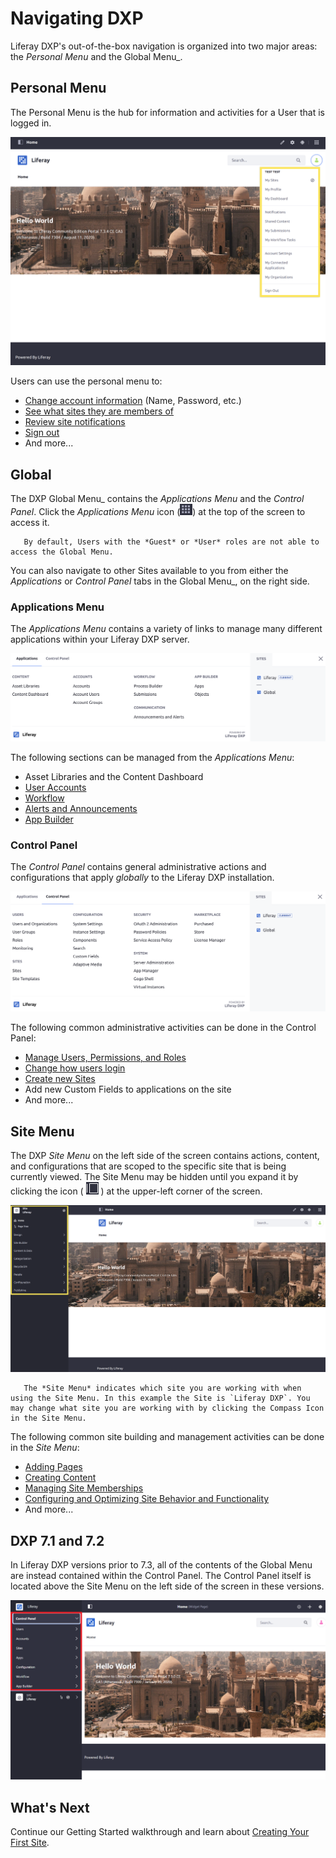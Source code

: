 # Navigating DXP

Liferay DXP's out-of-the-box navigation is organized into two major areas: the _Personal Menu_ and the Global Menu_.

## Personal Menu

The Personal Menu is the hub for information and activities for a User that is logged in.

![A view of the Liferay DXP Personal Menu.](./navigating-dxp/images/01.png)

Users can use the personal menu to:

* [Change account information](./introduction-to-the-admin-account.md#changing-account-information) (Name, Password, etc.)
* [See what sites they are members of](../site-building/building-sites/adding-members-to-sites.md)
* [Review site notifications](../collaboration-and-social/notifications-and-requests/user-guide/managing-notifications-and-requests.md)
* [Sign out](./introduction-to-the-admin-account.md#signing-out)
* And more...

## Global

The DXP Global Menu_ contains the _Applications Menu_ and the _Control Panel_. Click the _Applications Menu_ icon (![Applications Menu icon](../images/icon-applications-menu.png)) at the top of the screen to access it.

```note::
   By default, Users with the *Guest* or *User* roles are not able to access the Global Menu.
```

You can also navigate to other Sites available to you from either the _Applications_ or _Control Panel_ tabs in the Global Menu_, on the right side.

### Applications Menu

The _Applications Menu_ contains a variety of links to manage many different applications within your Liferay DXP server.

![A view of the Applications Menu.](./navigating-dxp/images/02.png)

The following sections can be managed from the _Applications Menu_:

* Asset Libraries and the Content Dashboard
* [User Accounts](../users-and-permissions/accounts/introduction-to-accounts.md)
* [Workflow](../process-automation/workflow/user-guide/introduction-to-workflow.md)
* [Alerts and Announcements](../collaboration-and-social/alerts-and-announcements.md)
* [App Builder](../developing-applications/developing-low-code-applications/app-builder-overview.md)

### Control Panel

The _Control Panel_ contains general administrative actions and configurations that apply _globally_ to the Liferay DXP installation.

![A view of the Control Panel.](./navigating-dxp/images/03.png)

The following common administrative activities can be done in the Control Panel:

* [Manage Users, Permissions, and Roles](../users-and-permissions/users/adding-and-managing-users.md)
* [Change how users login](../installation-and-upgrades/securing-liferay/authentication-basics.md)
* [Create new Sites](../site-building/building-sites/adding-a-site.md)
* Add new Custom Fields to applications on the site
* And more...

## Site Menu

The DXP _Site Menu_ on the left side of the screen contains actions, content, and configurations that are scoped to the specific site that is being currently viewed. The Site Menu may be hidden until you expand it by clicking the icon ( ![Site Menu icon](../images/icon-menu.png) ) at the upper-left corner of the screen.

![A view of the expanded Site Menu so that all options are visible.](./navigating-dxp/images/04.png)

```note::
   The *Site Menu* indicates which site you are working with when using the Site Menu. In this example the Site is `Liferay DXP`. You may change what site you are working with by clicking the Compass Icon in the Site Menu.
```

The following common site building and management activities can be done in the _Site Menu_:

* [Adding Pages](../site-building/creating-pages/adding-pages/adding-a-page-to-a-site.md)
* [Creating Content](../content-authoring-and-management/README.md)
* [Managing Site Memberships](../site-building/building-sites/adding-members-to-sites.md)
* [Configuring and Optimizing Site Behavior and Functionality](../site-building/optimizing-sites/README.md)
* And more...

## DXP 7.1 and 7.2

In Liferay DXP versions prior to 7.3, all of the contents of the Global Menu are instead contained within the Control Panel. The Control Panel itself is located above the Site Menu on the left side of the screen in these versions.

![The Control Panel in DXP 7.1 and 7.2 is located above the Site Menu.](./navigating-dxp/images/05.png)

## What's Next

Continue our Getting Started walkthrough and learn about [Creating Your First Site](./creating-your-first-site.md).
